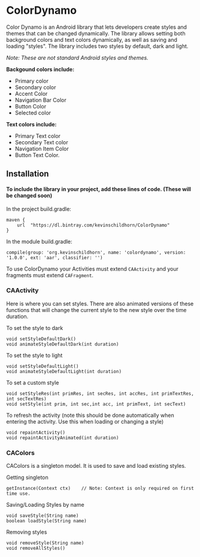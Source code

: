 # ColorDynamo

Color Dynamo is an Android library that lets developers create styles and themes that can be changed dynamically. The library allows setting both background colors and text colors dynamically, as well as saving and loading "styles". The library includes two styles by default, dark and light.

_Note: These are not standard Android styles and themes._

__Backgound colors include:__
* Primary color
* Secondary color
* Accent Color
* Navigation Bar Color
* Button Color
* Selected color

__Text colors include:__
* Primary Text color
* Secondary Text color
* Navigation Item Color
* Button Text Color.


## Installation
#### To include the library in your project, add these lines of code. (These will be changed soon)

In the project build.gradle:

    maven {
        url  "https://dl.bintray.com/kevinschildhorn/ColorDynamo"
    }
    
In the module build.gradle:

    compile(group: 'org.kevinschildhorn', name: 'colordynamo', version: '1.0.0', ext: 'aar', classifier: '')




To use ColorDynamo your Activities must extend `CAActivity` and your fragments must extend `CAFragment`.


### CAActivity

Here is where you can set styles. There are also animated versions of these functions that will change the current style to the new style over the time duration.

To set the style to dark

    void setStyleDefaultDark()
    void animateStyleDefaultDark(int duration)

To set the style to light

    void setStyleDefaultLight()
    void animateStyleDefaultLight(int duration)

To set a custom style

    void setStyleRes(int primRes, int secRes, int accRes, int primTextRes, int secTextRes)
    void setStyle(int prim, int sec,int acc, int primText, int secText)


To refresh the activity (note this should be done automatically when entering the activity. Use this when loading or changing a style)

    void repaintActivity()
    void repaintActivityAnimated(int duration)
    
   
### CAColors

CAColors is a singleton model. It is used to save and load existing styles.

Getting singleton

    getInstance(Context ctx)    // Note: Context is only required on first time use.
        
Saving/Loading Styles by name

    void saveStyle(String name)
    boolean loadStyle(String name)
    
Removing styles

    void removeStyle(String name)
    void removeAllStyles()
